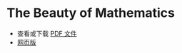 # The Beauty of Mathematics

- 查看或下载 [PDF 文件](https://tomben.me/the-beauty-of-mathematics/the-beauty-of-mathematics.pdf)
- [网页版](https://tomben.me/posts/2019-11-17/the-beauty-of-mathematics)